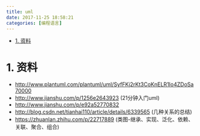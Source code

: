 ```yaml
---
title: uml
date: 2017-11-25 18:58:21
categories: [编程语言]
---
```


<!-- TOC -->

- [1. 资料](#1-资料)

<!-- /TOC -->

<a id="markdown-1-资料" name="1-资料"></a>
# 1. 资料

* http://www.plantuml.com/plantuml/uml/SyfFKj2rKt3CoKnELR1Io4ZDoSa70000
* http://www.jianshu.com/p/1256e2643923 (21分钟入门uml)
* http://www.jianshu.com/p/e92a52770832 
* http://blog.csdn.net/tianhai110/article/details/6339565 (几种关系的总结)
* https://zhuanlan.zhihu.com/p/22717889 (类图-继承、实现、泛化、依赖、关联、聚合、组合)
